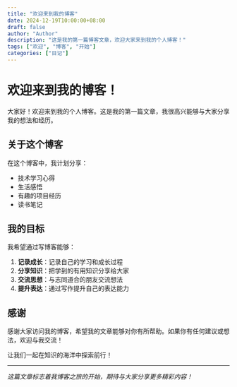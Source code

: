 ```yaml
---
title: "欢迎来到我的博客"
date: 2024-12-19T10:00:00+08:00
draft: false
author: "Author"
description: "这是我的第一篇博客文章，欢迎大家来到我的个人博客！"
tags: ["欢迎", "博客", "开始"]
categories: ["日记"]
---
```


# 欢迎来到我的博客！

大家好！欢迎来到我的个人博客。这是我的第一篇文章，我很高兴能够与大家分享我的想法和经历。

## 关于这个博客

在这个博客中，我计划分享：

- 技术学习心得
- 生活感悟
- 有趣的项目经历
- 读书笔记

## 我的目标

我希望通过写博客能够：

1. **记录成长**：记录自己的学习和成长过程
2. **分享知识**：把学到的有用知识分享给大家
3. **交流思想**：与志同道合的朋友交流想法
4. **提升表达**：通过写作提升自己的表达能力

## 感谢

感谢大家访问我的博客，希望我的文章能够对你有所帮助。如果你有任何建议或想法，欢迎与我交流！

让我们一起在知识的海洋中探索前行！

---

*这篇文章标志着我博客之旅的开始，期待与大家分享更多精彩内容！*